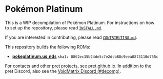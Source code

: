 # Pokémon Platinum

This is a WIP decompilation of Pokémon Platinum. For instructions on how to set up the repository, please read [`INSTALL.md`](INSTALL.md).

If you are interested in contributing, please read [`CONTRIBUTING.md`](/CONTRIBUTING.md).

This repository builds the following ROMs:

* [**pokeplatinum.us.nds**](https://datomatic.no-intro.org/index.php?page=show_record&s=28&n=4997) `sha1: 0862ec35b24de5c7e2dcb88c9eea0873110d755c`

For contacts and other pret projects, see [pret.github.io](https://pret.github.io/). In addition to the pret Discord, also see the [VoidMatrix Discord (#decomp)](https://discord.gg/prUAgd5).
